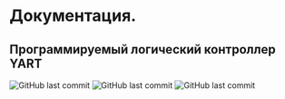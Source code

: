 # Документация.
## Программируемый логический контроллер YART
<img alt="GitHub last commit" src="https://img.shields.io/github/last-commit/Stepanov-Sergey/YART?style=for-the-badge&logo=appveyor"> <img alt="GitHub last commit" src="https://img.shields.io/badge/YouTube-FF0000?style=for-the-badge&logo=youtube&logoColor=white">
<img alt="GitHub last commit" src="https://img.shields.io/badge/GitHub-100000?style=for-the-badge&logo=github&logoColor=white">
